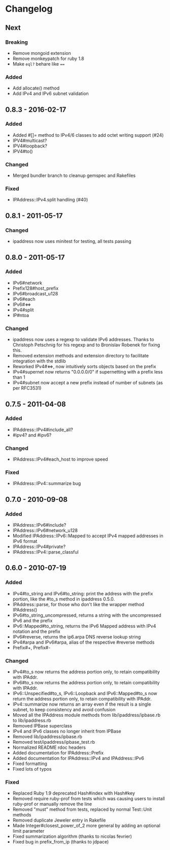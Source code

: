 Changelog
=========

## Next

### Breaking

- Remove mongoid extension
- Remove monkeypatch for ruby 1.8
- Make `eql?` behare like `==`

### Added

- Add allocate() method
- Add IPv4 and IPv6 subnet validation


## 0.8.3 - 2016-02-17

### Added
- Added #[]= method to IPv4/6 classes to add octet writing support (#24)
- IPV4#multicast?
- IPV4#loopback?
- IPV4#to()

### Changed
- Merged bundler branch to cleanup gemspec and Rakefiles

### Fixed
- IPAddress::IPv4.split handling (#40)


## 0.8.1 - 2011-05-17

### Changed
- ipaddress now uses minitest for testing, all tests passing


## 0.8.0 - 2011-05-17

### Added
- IPv6#network
- Prefix128#host_prefix
- IPv6#broadcast_u128
- IPv6#each
- IPv6#<=>
- IPv4#split
- IP#ntoa

### Changed
- ipaddress now uses a regexp to validate IPv6 addresses.
  Thanks to Christoph Petschnig for his regexp and to Bronislav Robenek for fixing this.
- Removed extension methods and extension directory to facilitate integration with the stdlib
- Reworked IPv4#<=>, now intuitively sorts objects based on the prefix
- IPv4#supernet now returns "0.0.0.0/0" if supernetting with a prefix less than 1
- IPv4#subnet now accept a new prefix instead of number of subnets (as per RFC3531)

## 0.7.5 - 2011-04-08

### Added
- IPAddress::IPv4#include_all?
- #ipv4? and #ipv6?

### Changed
- IPAddress::IPv4#each_host to improve speed

### Fixed
- IPAddress::IPv4::summarize bug


## 0.7.0 - 2010-09-08

### Added
- IPAddress::IPv6#include?
- IPAddress::IPv6#network_u128
- Modified IPAddress::IPv6::Mapped to accept IPv4 mapped addresses in IPv6 format
- IPAddress::IPv4#private?
- IPAddress::IPv4::parse_classful


## 0.6.0 - 2010-07-19

### Added
- IPv4#to_string and IPv6#to_string: print the address with the prefix
    portion, like the #to_s method in ipaddress 0.5.0.
- IPAddress::parse, for those who don't like the wrapper  method IPAddress()
- IPv6#to_string_uncompressed, returns a string with the uncompressed IPv6 and the prefix
- IPv6::Mapped#to_string, returns the IPv6 Mapped address with IPv4 notation and the prefix
- IPv6#reverse, returns the ip6.arpa DNS reverse lookup string
- IPv4#arpa and IPv6#arpa, alias of the respective #reverse methods
- Prefix#+, Prefix#-

### Changed
- IPv4#to_s now returns the address portion only, to retain compatibility with IPAddr.
- IPv6#to_s now returns the address portion only, to retain compatibility with IPAddr.
- IPv6::Unspecified#to_s, IPv6::Loopback and  IPv6::Mapped#to_s now return the address portion only,
  to retain compatibility with IPAddr.
- IPv4::summarize now returns an array even if the result is a single subnet,
  to keep consistency and avoid confusion
- Moved all the IPAddress module methods from  lib/ipaddress/ipbase.rb to lib/ipaddress.rb
- Removed IPBase superclass
- IPv4 and IPv6 classes no longer inherit from IPBase
- Removed lib/ipaddress/ipbase.rb
- Removed test/ipaddress/ipbase_test.rb
- Normalized README rdoc headers
- Added documentation for IPAddress::Prefix
- Added documentation for IPAddress::IPv4 and IPAddress::IPv6
- Fixed formatting
- Fixed lots of typos

### Fixed
- Replaced Ruby 1.9 deprecated Hash#index with Hash#key
- Removed require ruby-prof from tests which was causing users
  to install ruby-prof or manually remove the line
- Removed "must" method from tests, replaced by normal Test::Unit methods
- Removed duplicate Jeweler entry in Rakefile
- Made Integer#closest_power_of_2 more general by adding an optional limit parameter
- Fixed summarization algorithm (thanks to nicolas fevrier)
- Fixed bug in prefix_from_ip (thanks to jdpace)
